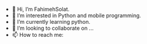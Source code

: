 - 👋 Hi, I’m FahimehSolat.
- 👀 I’m interested in Python and mobile programming.
- 🌱 I’m currently learning python.
- 💞️ I’m looking to collaborate on ...
- 📫 How to reach me: 

<!---
fahimehsolat/fahimehsolat is a ✨ special ✨ repository because its `README.md` (this file) appears on your GitHub profile.
You can click the Preview link to take a look at your changes.
--->
